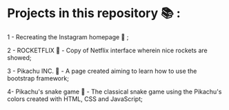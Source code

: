 # Projects in this repository :books: :

  1 - Recreating the Instagram homepage :eyes: ;

  2 - ROCKETFLIX :rocket: -  Copy of Netflix interface wherein nice rockets are showed;

  3 - Pikachu INC. :yellow_heart: - A page created aiming to learn how to use the bootstrap framework;

  4- Pikachu's snake game :snake: - The classical snake game using the Pikachu's colors created with HTML, CSS and JavaScript;
